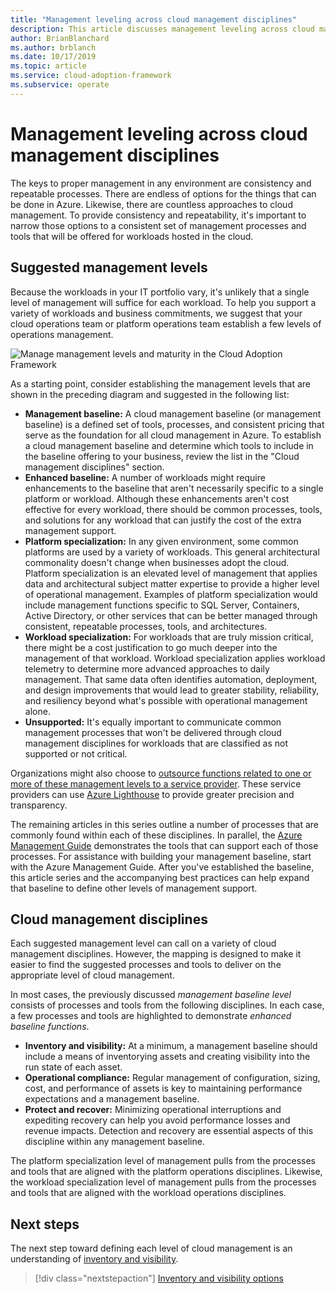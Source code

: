 ```yaml
---
title: "Management leveling across cloud management disciplines"
description: This article discusses management leveling across cloud management disciplines.
author: BrianBlanchard
ms.author: brblanch
ms.date: 10/17/2019
ms.topic: article
ms.service: cloud-adoption-framework
ms.subservice: operate
---
```


# Management leveling across cloud management disciplines

The keys to proper management in any environment are consistency and repeatable processes. There are endless of options for the things that can be done in Azure. Likewise, there are countless approaches to cloud management. To provide consistency and repeatability, it's important to narrow those options to a consistent set of management processes and tools that will be offered for workloads hosted in the cloud.

## Suggested management levels

Because the workloads in your IT portfolio vary, it's unlikely that a single level of management will suffice for each workload. To help you support a variety of workloads and business commitments, we suggest that your cloud operations team or platform operations team establish a few levels of operations management.

![Manage management levels and maturity in the Cloud Adoption Framework](../../_images/manage/cloud-management-maturity.png)

As a starting point, consider establishing the management levels that are shown in the preceding diagram and suggested in the following list:

- **Management baseline:** A cloud management baseline (or management baseline) is a defined set of tools, processes, and consistent pricing that serve as the foundation for all cloud management in Azure. To establish a cloud management baseline and determine which tools to include in the baseline offering to your business, review the list in the "Cloud management disciplines" section.
- **Enhanced baseline:** A number of workloads might require enhancements to the baseline that aren't necessarily specific to a single platform or workload. Although these enhancements aren't cost effective for every workload, there should be common processes, tools, and solutions for any workload that can justify the cost of the extra management support.
- **Platform specialization:** In any given environment, some common platforms are used by a variety of workloads. This general architectural commonality doesn't change when businesses adopt the cloud. Platform specialization is an elevated level of management that applies data and architectural subject matter expertise to provide a higher level of operational management. Examples of platform specialization would include management functions specific to SQL Server, Containers, Active Directory, or other services that can be better managed through consistent, repeatable processes, tools, and architectures.
- **Workload specialization:** For workloads that are truly mission critical, there might be a cost justification to go much deeper into the management of that workload. Workload specialization applies workload telemetry to determine more advanced approaches to daily management. That same data often identifies automation, deployment, and design improvements that would lead to greater stability, reliability, and resiliency beyond what's possible with operational management alone.
- **Unsupported:** It's equally important to communicate common management processes that won't be delivered through cloud management disciplines for workloads that are classified as not supported or not critical.

Organizations might also choose to [outsource functions related to one or more of these management levels to a service provider](https://www.microsoft.com/cloud-adoption-framework-offers?ot=manage). These service providers can use [Azure Lighthouse](https://azure.com/lighthouse) to provide greater precision and transparency.

The remaining articles in this series outline a number of processes that are commonly found within each of these disciplines.
In parallel, the [Azure Management Guide](../azure-management-guide/index.md) demonstrates the tools that can support each of those processes. For assistance with building your management baseline, start with the Azure Management Guide. After you've established the baseline, this article series and the accompanying best practices can help expand that baseline to define other levels of management support.

## Cloud management disciplines

Each suggested management level can call on a variety of cloud management disciplines. However, the mapping is designed to make it easier to find the suggested processes and tools to deliver on the appropriate level of cloud management.

In most cases, the previously discussed *management baseline level* consists of processes and tools from the following disciplines. In each case, a few processes and tools are highlighted to demonstrate *enhanced baseline functions*.

- **Inventory and visibility:** At a minimum, a management baseline should include a means of inventorying assets and creating visibility into the run state of each asset.
- **Operational compliance:** Regular management of configuration, sizing, cost, and performance of assets is key to maintaining performance expectations and a management baseline.
- **Protect and recover:** Minimizing operational interruptions and expediting recovery can help you avoid performance losses and revenue impacts. Detection and recovery are essential aspects of this discipline within any management baseline.

The platform specialization level of management pulls from the processes and tools that are aligned with the platform operations disciplines. Likewise, the workload specialization level of management pulls from the processes and tools that are aligned with the workload operations disciplines.

## Next steps

The next step toward defining each level of cloud management is an understanding of [inventory and visibility](./inventory.md).

> [!div class="nextstepaction"]
> [Inventory and visibility options](./inventory.md)
